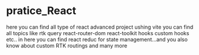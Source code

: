 # pratice_React 
here you can find all type of react advanced project ushing vite
you can find all topics like rtk query react-router-dom react-toolkit hooks custom hooks etc..
in here you can find react reduc for state management...and you also know about custom RTK routings and many more

